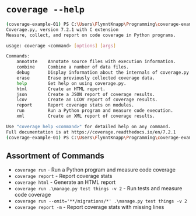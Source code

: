 # `coverage --help`

```bash
(coverage-example-01) PS C:\Users\FlynntKnapp\Programming\coverage-example-01> coverage --help    
Coverage.py, version 7.2.1 with C extension
Measure, collect, and report on code coverage in Python programs.

usage: coverage <command> [options] [args]

Commands:
    annotate    Annotate source files with execution information.
    combine     Combine a number of data files.
    debug       Display information about the internals of coverage.py
    erase       Erase previously collected coverage data.
    help        Get help on using coverage.py.
    html        Create an HTML report.
    json        Create a JSON report of coverage results.
    lcov        Create an LCOV report of coverage results.
    report      Report coverage stats on modules.
    run         Run a Python program and measure code execution.
    xml         Create an XML report of coverage results.

Use "coverage help <command>" for detailed help on any command.
Full documentation is at https://coverage.readthedocs.io/en/7.2.1
(coverage-example-01) PS C:\Users\FlynntKnapp\Programming\coverage-example-01>
```

## Assortment of Commands

* `coverage run` - Run a Python program and measure code coverage
* `coverage report` - Report coverage stats
* `coverage html` - Generate an HTML report
* `coverage run .\manage.py test things -v 2` - Run tests and measure code coverage
* `coverage run --omit='**/migrations/*' .\manage.py test things -v 2`
* `coverage report -m` - Report coverage stats with missing lines
